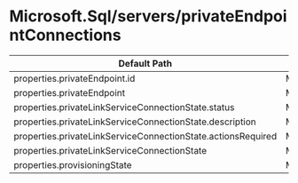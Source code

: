 # Microsoft.Sql/servers/privateEndpointConnections

| Default Path | Alias |
|---|---|
| properties.privateEndpoint.id | Microsoft.Sql/servers/privateEndpointConnections/privateEndpoint.id |
| properties.privateEndpoint | Microsoft.Sql/servers/privateEndpointConnections/privateEndpoint |
| properties.privateLinkServiceConnectionState.status | Microsoft.Sql/servers/privateEndpointConnections/privateLinkServiceConnectionState.status |
| properties.privateLinkServiceConnectionState.description | Microsoft.Sql/servers/privateEndpointConnections/privateLinkServiceConnectionState.description |
| properties.privateLinkServiceConnectionState.actionsRequired | Microsoft.Sql/servers/privateEndpointConnections/privateLinkServiceConnectionState.actionsRequired |
| properties.privateLinkServiceConnectionState | Microsoft.Sql/servers/privateEndpointConnections/privateLinkServiceConnectionState |
| properties.provisioningState | Microsoft.Sql/servers/privateEndpointConnections/provisioningState |

